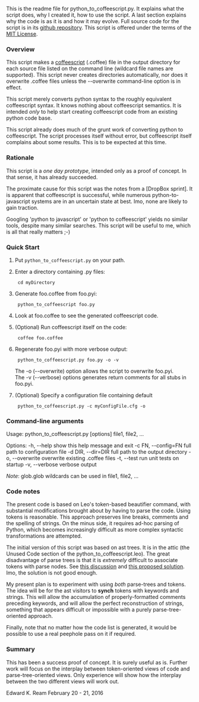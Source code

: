 
This is the readme file for python_to_coffeescript.py. It explains what
the script does, why I created it, how to use the script. A last section explains why the code is as it is and how it may evolve. Full source code for the script is in its [github repository](). This script is offered under the terms of the [MIT License]().


### Overview

This script makes a [coffeescript]() (.coffee) file in the output directory for each source file listed on the command line (wildcard file names are supported). This script never creates directories automatically, nor does it overwrite .coffee files unless the --overwrite command-line option is in effect.

This script merely converts python syntax to the roughly equivalent coffeescript syntax. It knows nothing about coffeescript semantics. It is intended *only* to help start creating coffeescript code from an existing python code base.

This script already does much of the grunt work of converting python to coffeescript. The script processes itself without error, but coffeescript itself complains about some results.  This is to be expected at this time.

### Rationale

This script is a *one day prototype*, intended only as a proof of concept. In that sense, it has already succeeded.

The proximate cause for this script was the notes from a [DropBox sprint]. It is apparent that coffeescript is successful, while numerous python-to-javascript systems are in an uncertain state at best. Imo, none are likely to gain traction.

Googling 'python to javascript' or 'python to coffeescript' yields no similar tools, despite many similar searches. This script will be useful to me, which is all that really matters ;-)


### Quick Start

1. Put `python_to_coffeescript.py` on your path.

2. Enter a directory containing .py files:

        cd myDirectory
    
3. Generate foo.coffee from foo.pyi:

        python_to_coffeescript foo.py

4. Look at foo.coffee to see the generated coffeescript code.

5. (Optional) Run coffeescript itself on the code:

        coffee foo.coffee

6. Regenerate foo.pyi with more verbose output:

        python_to_coffeescript.py foo.py -o -v

   The -o (--overwrite) option allows the script to overwrite foo.pyi.  
   The -v (--verbose) options generates return comments for all stubs in foo.pyi.
   
7. (Optional) Specify a configuration file containing default

        python_to_coffeescript.py -c myConfigFile.cfg -o

### Command-line arguments

Usage: python_to_coffeescript.py [options] file1, file2, ...

Options:
  -h, --help          show this help message and exit
  -c FN, --config=FN  full path to configuration file
  -d DIR, --dir=DIR   full path to the output directory
  -o, --overwrite     overwrite existing .coffee files
  -t, --test          run unit tests on startup
  -v, --verbose       verbose output

*Note*: glob.glob wildcards can be used in file1, file2, ...

### Code notes

The present code is based on Leo's token-based beautifier command, with substantial modifications brought about by having to parse the code. Using tokens is reasonable. This approach preserves line breaks, comments and the spelling of strings. On the minus side, it requires ad-hoc parsing of Python, which becomes increasingly difficult as more complex syntactic transformations are attempted.

The initial version of this script was based on ast trees. It is in the attic (the Unused Code section of the python_to_coffeescript.leo). The great disadvantage of parse trees is that it is *extremely* difficult to associate tokens with parse nodes. See [this discussion]() and [this proposed solution](). Imo, the solution is not good enough.

My present plan is to experiment with using *both* parse-trees and tokens. The idea will be for the ast visitors to **synch** tokens with keywords and strings. This will allow the accumulation of properly-formatted comments preceding keywords, and will allow the perfect reconstruction of strings, something that appears difficult or impossible with a purely parse-tree-oriented approach.

Finally, note that no matter how the code list is generated, it would be possible to use a real peephole pass on it if required.

### Summary

This has been a success proof of concept. It is surely useful as is. Further work will focus on the interplay between token-oriented views of code and parse-tree-oriented views. Only experience will show how the interplay between the two different views will work out.

Edward K. Ream
February 20 - 21, 2016
